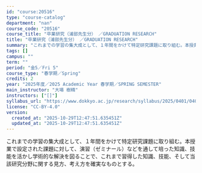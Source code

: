 ```yaml
---
id: "course:20516"
type: "course-catalog"
department: "nan"
course_code: "20516"
course_title: "卒業研究（浦部先生分） ／GRADUATION RESEARCH"
title: "卒業研究（浦部先生分） ／GRADUATION RESEARCH"
summary: "これまでの学習の集大成として、１年間をかけて特定研究課題に取り組む。本授業で設定された課題に対して、演習（ゼミナール）などを通して培った知識、技能を活かし学術的な解決を図ることで、これまで習得した知識、技能、そして当該研究分野に関する見方、…"
tags: []
campus: ""
term: ""
period: "金5／Fri 5"
course_type: "春学期／Spring"
credits: 2
year: "2025年度／2025 Academic Year 春学期／SPRING SEMESTER"
main_instructor: "大場 樹精"
instructors: ["[]"]
syllabus_url: "https://www.dokkyo.ac.jp/research/syllabus/2025/0401/0401_20516_ja_JP.html"
license: "CC-BY-4.0"
version:
  created_at: "2025-10-29T12:47:51.635451Z"
  updated_at: "2025-10-29T12:47:51.635451Z"
---
```

これまでの学習の集大成として、１年間をかけて特定研究課題に取り組む。本授業で設定された課題に対して、演習（ゼミナール）などを通して培った知識、技能を活かし学術的な解決を図ることで、これまで習得した知識、技能、そして当該研究分野に関する見方、考え方を確実なものとする。
